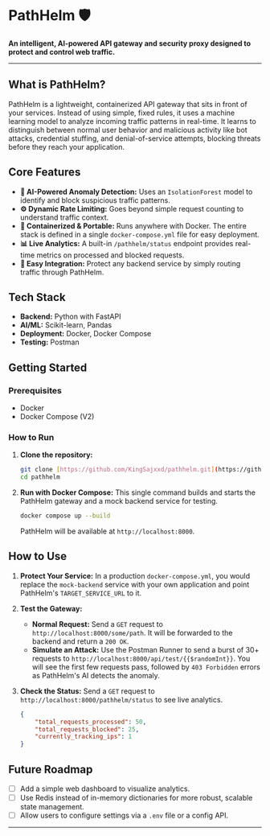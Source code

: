 # PathHelm 🛡️

**An intelligent, AI-powered API gateway and security proxy designed to protect and control web traffic.**

---

## What is PathHelm?

PathHelm is a lightweight, containerized API gateway that sits in front of your services. Instead of using simple, fixed rules, it uses a machine learning model to analyze incoming traffic patterns in real-time. It learns to distinguish between normal user behavior and malicious activity like bot attacks, credential stuffing, and denial-of-service attempts, blocking threats before they reach your application.

## Core Features

* **🧠 AI-Powered Anomaly Detection:** Uses an `IsolationForest` model to identify and block suspicious traffic patterns.
* **⚙️ Dynamic Rate Limiting:** Goes beyond simple request counting to understand traffic context.
* **🐳 Containerized & Portable:** Runs anywhere with Docker. The entire stack is defined in a single `docker-compose.yml` file for easy deployment.
* **📊 Live Analytics:** A built-in `/pathhelm/status` endpoint provides real-time metrics on processed and blocked requests.
* **🔌 Easy Integration:** Protect any backend service by simply routing traffic through PathHelm.

## Tech Stack

* **Backend:** Python with FastAPI
* **AI/ML:** Scikit-learn, Pandas
* **Deployment:** Docker, Docker Compose
* **Testing:** Postman

## Getting Started

### Prerequisites

* Docker
* Docker Compose (V2)

### How to Run

1.  **Clone the repository:**
    ```bash
    git clone [https://github.com/KingSajxxd/pathhelm.git](https://github.com/KingSajxxd/pathhelm.git)
    cd pathhelm
    ```

2.  **Run with Docker Compose:**
    This single command builds and starts the PathHelm gateway and a mock backend service for testing.
    ```bash
    docker compose up --build
    ```
    PathHelm will be available at `http://localhost:8000`.

## How to Use

1.  **Protect Your Service:** In a production `docker-compose.yml`, you would replace the `mock-backend` service with your own application and point PathHelm's `TARGET_SERVICE_URL` to it.

2.  **Test the Gateway:**
    * **Normal Request:** Send a `GET` request to `http://localhost:8000/some/path`. It will be forwarded to the backend and return a `200 OK`.
    * **Simulate an Attack:** Use the Postman Runner to send a burst of 30+ requests to `http://localhost:8000/api/test/{{$randomInt}}`. You will see the first few requests pass, followed by `403 Forbidden` errors as PathHelm's AI detects the anomaly.

3.  **Check the Status:**
    Send a `GET` request to `http://localhost:8000/pathhelm/status` to see live analytics.
    ```json
    {
        "total_requests_processed": 50,
        "total_requests_blocked": 25,
        "currently_tracking_ips": 1
    }
    ```

## Future Roadmap

* [ ] Add a simple web dashboard to visualize analytics.
* [ ] Use Redis instead of in-memory dictionaries for more robust, scalable state management.
* [ ] Allow users to configure settings via a `.env` file or a config API.

---